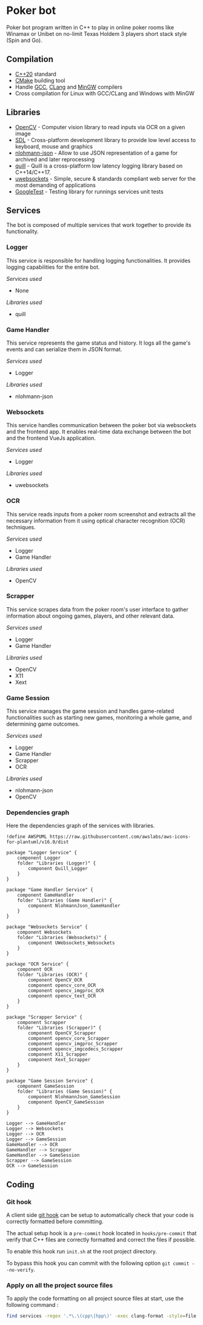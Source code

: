 # Poker bot

Poker bot program written in C++ to play in online poker rooms like Winamax or Unibet on no-limit Texas Holdem 3
players short stack style (Spin and Go).

## Compilation

- [C++20](https://en.cppreference.com/w/cpp/20) standard
- [CMake](https://cmake.org/) building tool
- Handle [GCC](https://gcc.gnu.org/), [CLang](https://clang.llvm.org/) and [MinGW](https://www.mingw-w64.org/) compilers
- Cross compilation for Linux with GCC/CLang and Windows with MinGW

## Libraries

- [OpenCV](https://github.com/opencv/opencv) - Computer vision library to read inputs via OCR on a given image
- [SDL](https://github.com/libsdl-org/SDL) - Cross-platform development library to provide low level access to keyboard,
  mouse and graphics
- [nlohmann-json](https://github.com/nlohmann/json) - Allow to use JSON representation of a game for archived and later
  reprocessing
- [quill](https://github.com/odygrd/quill) - Quill is a cross-platform low latency logging library based on C++14/C++17.
- [uwebsockets](https://github.com/uNetworking/uWebSockets) - Simple, secure & standards compliant web server for the most
  demanding of applications
- [GoogleTest](https://github.com/google/googletest) - Testing library for runnings services unit tests

## Services

The bot is composed of multiple services that work together to provide its functionality.

### Logger

This service is responsible for handling logging functionalities. It provides logging capabilities for the entire bot.

*Services used*

- None

*Libraries used*

- quill

### Game Handler

This service represents the game status and history. It logs all the game's events and can serialize them in JSON format.

*Services used*

- Logger

*Libraries used*

- nlohmann-json

### Websockets

This service handles communication between the poker bot via websockets and the frontend app. It enables real-time data exchange between the
bot and the frontend VueJs application.

*Services used*

- Logger

*Libraries used*

- uwebsockets

### OCR

This service reads inputs from a poker room screenshot and extracts all the necessary information from it using optical character
recognition (OCR) techniques.

*Services used*

- Logger
- Game Handler

*Libraries used*

- OpenCV

### Scrapper

This service scrapes data from the poker room's user interface to gather information about ongoing games, players, and other relevant data.

*Services used*

- Logger
- Game Handler

*Libraries used*

- OpenCV
- X11
- Xext

### Game Session

This service manages the game session and handles game-related functionalities such as starting new games, monitoring a whole game, and
determining game outcomes.

*Services used*

- Logger
- Game Handler
- Scrapper
- OCR

*Libraries used*

- nlohmann-json
- OpenCV

### Dependencies graph

Here the dependencies graph of the services with libraries.

```plantuml
!define AWSPUML https://raw.githubusercontent.com/awslabs/aws-icons-for-plantuml/v16.0/dist

package "Logger Service" {
    component Logger
    folder "Libraries (Logger)" {
        component Quill_Logger
    }
}

package "Game Handler Service" {
    component GameHandler
    folder "Libraries (Game Handler)" {
        component NlohmannJson_GameHandler
    }
}

package "Websockets Service" {
    component Websockets
    folder "Libraries (Websockets)" {
        component UWebsockets_Websockets
    } 
}

package "OCR Service" {
    component OCR
    folder "Libraries (OCR)" {
        component OpenCV_OCR
        component opencv_core_OCR
        component opencv_imgproc_OCR
        component opencv_text_OCR
    }
}

package "Scrapper Service" {
    component Scrapper
    folder "Libraries (Scrapper)" {
        component OpenCV_Scrapper
        component opencv_core_Scrapper
        component opencv_imgproc_Scrapper
        component opencv_imgcodecs_Scrapper
        component X11_Scrapper
        component Xext_Scrapper
    }
}

package "Game Session Service" {
    component GameSession
    folder "Libraries (Game Session)" {
        component NlohmannJson_GameSession
        component OpenCV_GameSession
    }
}

Logger --> GameHandler
Logger --> Websockets
Logger --> OCR
Logger --> GameSession
GameHandler --> OCR
GameHandler --> Scrapper
GameHandler --> GameSession
Scrapper --> GameSession
OCR --> GameSession
```

## Coding

### Git hook

A client side [git hook](https://git-scm.com/book/en/v2/Customizing-Git-Git-Hooks) can be setup to automatically check that your code
is correctly formatted before committing.

The actual setup hook is a `pre-commit` hook located in `hooks/pre-commit` that verify that C++ files are
correctly formatted and correct the files if possible.

To enable this hook run `init.sh` at the root project directory.

To bypass this hook you can commit with the following option `git commit --no-verify`.

### Apply on all the project source files

To apply the code formatting on all project source files at start, use the following command :

```bash
find services -regex '.*\.\(cpp\|hpp\)' -exec clang-format -style=file -i {} \;
```
